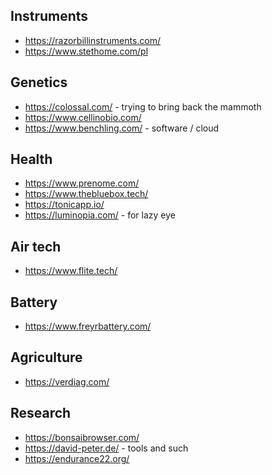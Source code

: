 
## Instruments
* https://razorbillinstruments.com/
* https://www.stethome.com/pl

## Genetics 
* https://colossal.com/ - trying to bring back the mammoth
* https://www.cellinobio.com/
* https://www.benchling.com/ - software / cloud 

## Health 
* https://www.prenome.com/
* https://www.thebluebox.tech/
* https://tonicapp.io/
* https://luminopia.com/ - for lazy eye

## Air tech
* https://www.flite.tech/

## Battery
* https://www.freyrbattery.com/

## Agriculture
* https://verdiag.com/

## Research
* https://bonsaibrowser.com/
* https://david-peter.de/ - tools and such
* https://endurance22.org/